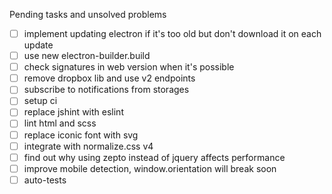 Pending tasks and unsolved problems
- [ ] implement updating electron if it's too old but don't download it on each update
- [ ] use new electron-builder.build
- [ ] check signatures in web version when it's possible
- [ ] remove dropbox lib and use v2 endpoints
- [ ] subscribe to notifications from storages
- [ ] setup ci
- [ ] replace jshint with eslint
- [ ] lint html and scss
- [ ] replace iconic font with svg
- [ ] integrate with normalize.css v4
- [ ] find out why using zepto instead of jquery affects performance
- [ ] improve mobile detection, window.orientation will break soon
- [ ] auto-tests